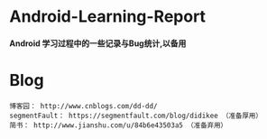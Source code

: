 # Android-Learning-Report

#### Android 学习过程中的一些记录与Bug统计,以备用 ####

# Blog

```
博客园： http://www.cnblogs.com/dd-dd/
segmentFault： https://segmentfault.com/blog/didikee （准备厚用）
简书： http://www.jianshu.com/u/84b6e43503a5 （准备弃用）
```






